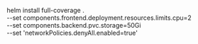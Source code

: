 helm install full-coverage . \
  --set components.frontend.deployment.resources.limits.cpu=2 \
  --set components.backend.pvc.storage=50Gi \
  --set 'networkPolicies.denyAll.enabled=true'
